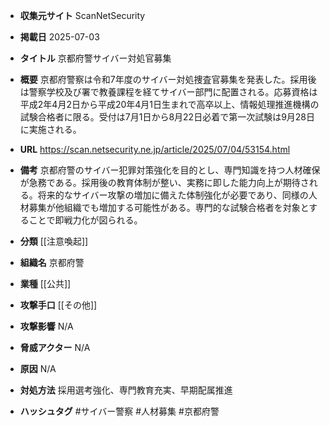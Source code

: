 - **収集元サイト**
ScanNetSecurity

- **掲載日**
2025-07-03

- **タイトル**
京都府警サイバー対処官募集

- **概要**
京都府警察は令和7年度のサイバー対処捜査官募集を発表した。採用後は警察学校及び署で教養課程を経てサイバー部門に配置される。応募資格は平成2年4月2日から平成20年4月1日生まれで高卒以上、情報処理推進機構の試験合格者に限る。受付は7月1日から8月22日必着で第一次試験は9月28日に実施される。

- **URL**
https://scan.netsecurity.ne.jp/article/2025/07/04/53154.html

- **備考**
京都府警のサイバー犯罪対策強化を目的とし、専門知識を持つ人材確保が急務である。採用後の教育体制が整い、実務に即した能力向上が期待される。将来的なサイバー攻撃の増加に備えた体制強化が必要であり、同様の人材募集が他組織でも増加する可能性がある。専門的な試験合格者を対象とすることで即戦力化が図られる。

- **分類**
[[注意喚起]]

- **組織名**
京都府警

- **業種**
[[公共]]

- **攻撃手口**
[[その他]]

- **攻撃影響**
N/A

- **脅威アクター**
N/A

- **原因**
N/A

- **対処方法**
採用選考強化、専門教育充実、早期配属推進

- **ハッシュタグ**
#サイバー警察 #人材募集 #京都府警
